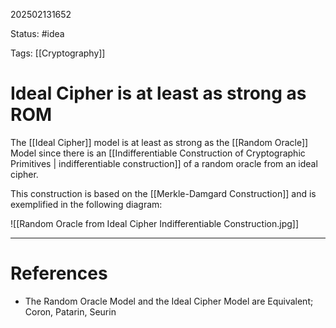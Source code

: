 202502131652

Status: #idea

Tags: [[Cryptography]] 

# Ideal Cipher is at least as strong as ROM

The [[Ideal Cipher]] model is at least as strong as the [[Random Oracle]] Model since there is an [[Indifferentiable Construction of Cryptographic Primitives | indifferentiable construction]] of a random oracle from an ideal cipher.

This construction is based on the [[Merkle-Damgard Construction]] and is exemplified in the following diagram:

![[Random Oracle from Ideal Cipher Indifferentiable Construction.jpg]]

---
# References

- The Random Oracle Model and the Ideal Cipher Model are Equivalent; Coron, Patarin, Seurin